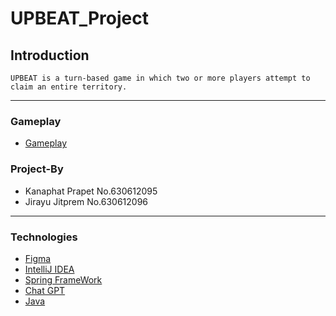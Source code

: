 # UPBEAT_Project
## Introduction
    UPBEAT is a turn-based game in which two or more players attempt to claim an entire territory.
---
### Gameplay
+ [Gameplay](./Back_end/README.md)
### Project-By
- Kanaphat Prapet No.630612095
- Jirayu Jitprem No.630612096
---
### Technologies
- [Figma](https://www.figma.com/file/brC3gkNt1rqjJ3aSoSZj8L/OOP?node-id=0%3A1&t=cELIG1BTDSQEJ1p8-1)
- [IntelliJ IDEA](https://www.jetbrains.com/idea/)
- [Spring FrameWork](https://spring.io/)
- [Chat GPT](https://chat.openai.com/chat)
- [Java](https://www.java.com/en/)